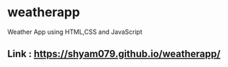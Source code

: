 # weatherapp
Weather App using HTML,CSS and JavaScript
## Link : https://shyam079.github.io/weatherapp/
